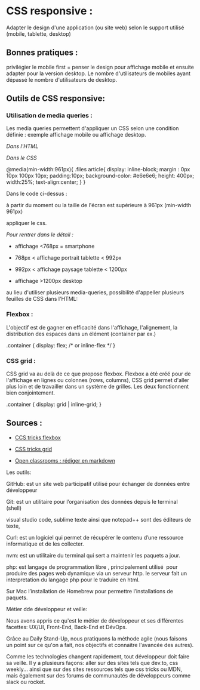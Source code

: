 CSS responsive :
===============


Adapter le design d'une application (ou site web) selon le support utilisé (mobile, tablette, desktop)


Bonnes pratiques : 
------------------


privilégier le mobile first = penser le design pour affichage mobile et ensuite adapter pour la version desktop.
Le nombre d'utilisateurs de mobiles ayant dépassé le nombre d'utilisateurs de desktop.


Outils de CSS responsive:
------------------------


### Utilisation de media queries :



Les media queries permettent d'appliquer un CSS selon une condition définie : exemple affichage mobile ou affichage desktop.

*Dans l'HTML*

  <link rel="stylesheet" href="style.css">
  
  <meta name='viewport' content='width=device-width, initial-scale=1.0, maximum-scale=1.0' />

*Dans le CSS* 

  @media(min-width:961px){
    .files article{
      display: inline-block;
      margin : 0px 10px 100px 10px;
      padding:10px;
      background-color: #e6e6e6;
      height: 400px;
      width:25%;
      text-align:center;
      }
    }
  
Dans le code ci-dessus :

à partir du moment ou la taille de l'écran est supérieure à 961px (min-width 961px)

appliquer le css.


*Pour rentrer dans le détail :*

  * affichage <768px = smartphone
  
  * 768px < affichage portrait tablette < 992px
  
  * 992px < affichage paysage tablette < 1200px
  
  * affichage >1200px desktop
  

au lieu d'utiliser plusieurs media-queries, possibilité d'appeller plusieurs feuilles de CSS dans l'HTML:

<link rel="stylesheet" href = "mobile.css">

<link rel="stylesheet" href = "tablette.css">


### Flexbox :



L'objectif est de gagner en efficacité dans l'affichage, l'alignement, la distribution des espaces dans un élément (container par ex.)

  .container {
    display: flex; /* or inline-flex */
  }


### CSS grid :



CSS grid va au delà de ce que propose flexbox.
Flexbox a été créé pour de l'affichage en lignes ou colonnes (rows, columns), CSS grid permet d'aller plus loin et de travailler dans un système de grilles.
Les deux fonctionnent bien conjointement.

  .container {
    display: grid | inline-grid;
  }


Sources :
---------


* [CCS tricks flexbox](https://css-tricks.com/snippets/css/a-guide-to-flexbox/)

* [CSS tricks grid](https://css-tricks.com/snippets/css/complete-guide-grid/)

* [Open classrooms : rédiger en markdown](https://openclassrooms.com/fr/courses/1304236-redigez-en-markdown)





Les outils:


GitHub: est un site web participatif utilisé pour échanger de données entre développeur 

Git: est un utilitaire pour l’organisation des données depuis le terminal (shell) 

visual studio code, sublime texte ainsi que notepad++ sont des éditeurs de texte, 

Curl: est un logiciel qui permet de récupérer le contenu d’une ressource informatique et de les collecter.

nvm: est un utilitaire du terminal qui sert a maintenir les paquets a jour.

php: est langage de programmation libre , principalement utilisé  pour produire des pages web dynamique via un serveur http. le serveur fait un interpretation du langage php pour le traduire en html.

Sur Mac l’installation de Homebrew pour permettre l’installations de paquets.


Métier dde développeur et veille:

 Nous avons appris ce qu'est le métier de développeur et ses différentes facettes:
UX/UI, Front-End, Back-End et DévOps.

Grâce au Daily Stand-Up, nous pratiquons la méthode agile (nous faisons un point sur ce qu'on a fait, nos objectifs et connaitre l'avancée des autres).

Comme les technologies changent rapidement, tout développeur doit faire sa veille. Il y a plusieurs façons: aller sur des sites  tels que dev.to, css weekly... ainsi que sur des sites ressources tels que css tricks ou MDN, mais également sur des forums de communautés de développeurs comme slack ou rocket.






